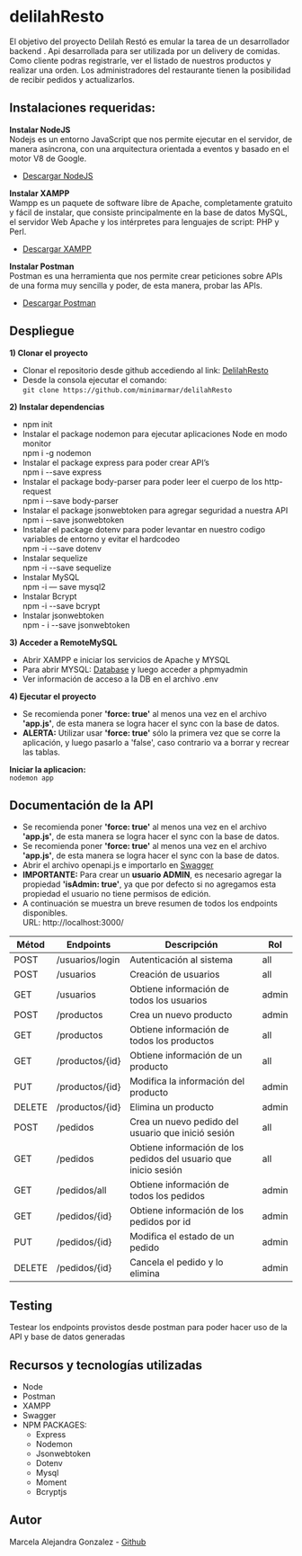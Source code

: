 # delilahResto
El objetivo del proyecto Delilah Restó es emular la tarea de un desarrollador backend .
Api desarrollada para ser utilizada por un delivery de comidas. 
Como cliente podras registrarle, ver el listado de nuestros productos y realizar una orden. Los administradores del restaurante tienen la posibilidad de recibir pedidos y actualizarlos.

## **Instalaciones requeridas:**
**Instalar NodeJS**<br>
Nodejs es un entorno JavaScript que nos permite ejecutar en el servidor, de manera asíncrona, con una arquitectura orientada a eventos y basado en el motor V8 de Google.
* [Descargar NodeJS](https://nodejs.org/en/download/)

**Instalar XAMPP**<br>
Wampp es un paquete de software libre de Apache, completamente gratuito y fácil de instalar, que consiste principalmente en la base de datos MySQL, el servidor Web Apache y los intérpretes para lenguajes de script: PHP y Perl.
* [Descargar XAMPP](https://www.apachefriends.org/es/download.html)

**Instalar Postman**<br>
Postman es una herramienta que nos permite crear peticiones sobre APIs de una forma muy sencilla y poder, de esta manera, probar las APIs.
* [Descargar Postman](https://www.postman.com/product/api-client/)

## Despliegue
**1) Clonar el proyecto**<br>
* Clonar el repositorio desde github accediendo al link: [DelilahResto](https://github.com/minimarmar/delilahResto)
* Desde la consola ejecutar el comando:<br>
`git clone https://github.com/minimarmar/delilahResto`

**2) Instalar dependencias**<br>
- npm init 
- Instalar el package nodemon para ejecutar aplicaciones Node en modo monitor<br>
    npm i -g nodemon
- Instalar el package express para poder crear API’s<br>
    npm i --save express
- Instalar el package body-parser para poder leer el cuerpo de los http-request<br>
    npm i --save body-parser
- Instalar el package jsonwebtoken para agregar seguridad a nuestra API<br>
    npm i --save jsonwebtoken
- Instalar el package dotenv para poder levantar en nuestro codigo variables de entorno y evitar el hardcodeo<br>
    npm -i --save dotenv
- Instalar sequelize<br>
    npm -i --save sequelize
- Instalar MySQL<br>
    npm -i — save mysql2
- Instalar Bcrypt<br>
    npm -i --save bcrypt
- Instalar jsonwebtoken<br>
    npm - i --save jsonwebtoken
    
**3) Acceder a RemoteMySQL**<br>
* Abrir XAMPP e iniciar los servicios de Apache y MYSQL
* Para abrir MYSQL: [Database](https://remotemysql.com/databases.php) y luego acceder a phpmyadmin
* Ver información de acceso a la DB en el archivo .env

**4) Ejecutar el proyecto**
* Se recomienda poner **'force: true'** al menos una vez en el archivo **'app.js'**, de esta manera se logra hacer el sync con la base de datos.
* **ALERTA:** Utilizar usar **'force: true'** sólo la primera vez que se corre la aplicación, y luego pasarlo a 'false', caso contrario va a borrar y recrear las tablas.

**Iniciar la aplicacion:**<br>
`nodemon app`

## Documentación de la API<br>

* Se recomienda poner **'force: true'** al menos una vez en el archivo **'app.js'**, de esta manera se logra hacer el sync con la base de datos.
* Se recomienda poner **'force: true'** al menos una vez en el archivo **'app.js'**, de esta manera se logra hacer el sync con la base de datos.
* Abrir el archivo openapi.js e importarlo en [Swagger](https://editor.swagger.io/)
* **IMPORTANTE:** Para crear un **usuario ADMIN**, es necesario agregar la propiedad **'isAdmin: true'**, ya que por defecto si no agregamos esta propiedad el usuario no tiene permisos de edición.
* A continuación se muestra un breve resumen de todos los endpoints disponibles.<br>
URL: http://localhost:3000/


| Métod	| Endpoints	| Descripción |	Rol
| ------------- | ------------- |------------- |------------- |
| POST	 | /usuarios/login	| Autenticación al sistema	| all
| POST	 | /usuarios |	Creación de usuarios	| all
| GET	 | /usuarios|	Obtiene información de todos los usuarios	| admin
| POST |	/productos	| Crea un nuevo producto	| admin
| GET	| /productos	| Obtiene información de todos los productos	| all
| GET	| /productos/{id}	| Obtiene información de un producto	| all
| PUT	| /productos/{id}	| Modifica la información del producto	| admin
| DELETE	|/productos/{id}	| Elimina un producto	| admin
| POST |	/pedidos	| Crea un nuevo pedido del usuario que inició sesión	| all
| GET |	/pedidos	| Obtiene información de los pedidos del usuario que inicio sesión	| all
| GET |	/pedidos/all	| Obtiene información de todos los pedidos	| admin
| GET	| /pedidos/{id}	| Obtiene información de los pedidos por id	| admin
| PUT |	/pedidos/{id}	| Modifica el estado de un pedido	| admin
| DELETE |/pedidos/{id}	| Cancela el pedido y lo elimina	| admin

## Testing<br>
Testear los endpoints provistos desde postman para poder hacer uso de la API y base de datos generadas

## Recursos y tecnologías utilizadas<br>
* Node
* Postman
* XAMPP
* Swagger
* NPM PACKAGES:
    * Express
    * Nodemon
    * Jsonwebtoken
    * Dotenv
    * Mysql
    * Moment
    * Bcryptjs
    
    
## Autor

Marcela Alejandra Gonzalez - [Github](https://github.com/minimarmar)

